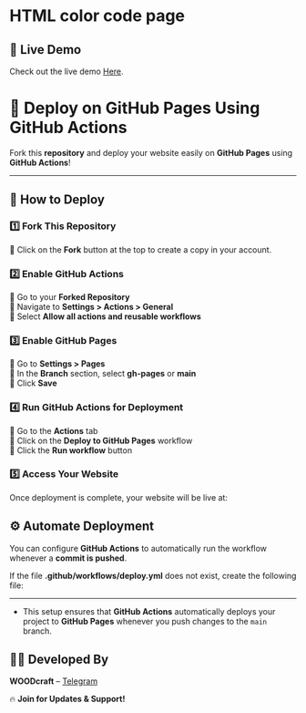 # HTML color code page 

## 📡 Live Demo
Check out the live demo [Here](https://).

# 🚀 Deploy on GitHub Pages Using GitHub Actions  

Fork this **repository** and deploy your website easily on **GitHub Pages** using **GitHub Actions**!  

---

## 📌 How to Deploy  

### 1️⃣ **Fork This Repository**  
🔹 Click on the **Fork** button at the top to create a copy in your account.  

### 2️⃣ **Enable GitHub Actions**  
🔹 Go to your **Forked Repository**  
🔹 Navigate to **Settings > Actions > General**  
🔹 Select **Allow all actions and reusable workflows**  

### 3️⃣ **Enable GitHub Pages**  
🔹 Go to **Settings > Pages**  
🔹 In the **Branch** section, select **gh-pages** or **main**  
🔹 Click **Save**  

### 4️⃣ **Run GitHub Actions for Deployment**  
🔹 Go to the **Actions** tab  
🔹 Click on the **Deploy to GitHub Pages** workflow  
🔹 Click the **Run workflow** button  

### 5️⃣ **Access Your Website**  
Once deployment is complete, your website will be live at:


## ⚙️ Automate Deployment  

You can configure **GitHub Actions** to automatically run the workflow whenever a **commit is pushed**.  

If the file **.github/workflows/deploy.yml** does not exist, create the following file:  

---

- This setup ensures that **GitHub Actions** automatically deploys your project to **GitHub Pages** whenever you push changes to the `main` branch.


## 👨‍💻 Developed By  

**WOODcraft** – [Telegram](https://t.me/Farooq_is_king)  

🔥 **Join for Updates & Support!**
